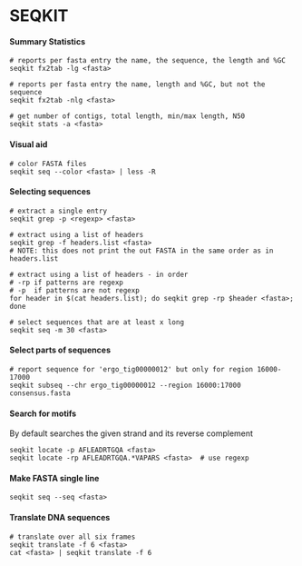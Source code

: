 # SEQKIT

#### Summary Statistics
```
# reports per fasta entry the name, the sequence, the length and %GC
seqkit fx2tab -lg <fasta>		

# reports per fasta entry the name, length and %GC, but not the sequence
seqkit fx2tab -nlg <fasta>		

# get number of contigs, total length, min/max length, N50
seqkit stats -a <fasta>
```

#### Visual aid
```
# color FASTA files
seqkit seq --color <fasta> | less -R    
```

#### Selecting sequences
```
# extract a single entry
seqkit grep -p <regexp> <fasta>

# extract using a list of headers
seqkit grep -f headers.list <fasta>
# NOTE: this does not print the out FASTA in the same order as in headers.list

# extract using a list of headers - in order
# -rp if patterns are regexp
# -p  if patterns are not regexp
for header in $(cat headers.list); do seqkit grep -rp $header <fasta>; done

# select sequences that are at least x long
seqkit seq -m 30 <fasta>
```

#### Select parts of sequences
```
# report sequence for 'ergo_tig00000012' but only for region 16000-17000
seqkit subseq --chr ergo_tig00000012 --region 16000:17000 consensus.fasta
```

#### Search for motifs

By default searches the given strand and its reverse complement

```
seqkit locate -p AFLEADRTGQA <fasta>
seqkit locate -rp AFLEADRTGQA.*VAPARS <fasta>  # use regexp
```

#### Make FASTA single line
```
seqkit seq --seq <fasta>
```

#### Translate DNA sequences 
```
# translate over all six frames
seqkit translate -f 6 <fasta>
cat <fasta> | seqkit translate -f 6
```
